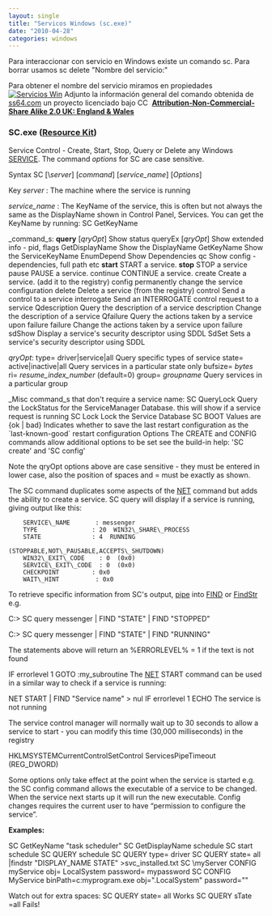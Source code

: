 ```yaml
---
layout: single
title: "Servicos Windows (sc.exe)"
date: "2010-04-28"
categories: windows
---
```


Para interaccionar con servicio en Windows existe un comando sc. Para borrar usamos sc delete "Nombre del servicio:"

Para obtener el nombre del servicio miramos en propiedades [![](images/servicioswin-270x300.png "Servicios Win")](https://luispuente.net/wp-content/uploads/2010/04/servicioswin.png)  Adjunto la información general del comando obtenida de [ss64.com](https://ss64.com) un proyecto licenciado bajo CC  [**Attribution-Non-Commercial-Share Alike 2.0 UK: England & Wales**](https://ss64.com/docs/copyright.html)

### SC.exe ([Resource Kit](https://ss64.com/links/windows.html#kits))

Service Control - Create, Start, Stop, Query or Delete any Windows [SERVICE](https://ss64.com/nt/syntax-services.html). The command _options_ for SC are case sensitive.

Syntax
      SC \[\\_server_\] \[_command_\] \[_service\_name_\] \[_Options_\]

Key
   _server_       : The machine where the service is running

   _service\_name_ : The KeyName of the service, this is often but not always
                  the same as the DisplayName shown in Control Panel, Services.
                  You can get the KeyName by running:
                     SC GetKeyName <DisplayName>

   _command_s:
          **query**  \[_qryOpt_\]   Show status
          queryEx \[_qryOpt_\]  Show extended info - pid, flags
          GetDisplayName    Show the DisplayName
          GetKeyName        Show the ServiceKeyName
          EnumDepend        Show Dependencies
          qc                Show config - dependencies, full path etc
          **start**          START a service.
          **stop**           STOP a service
          pause          PAUSE a service.
          continue       CONTINUE a service.
          create         Create a service. (add it to the registry)
          config         permanently change the service configuration
          delete         Delete a service (from the registry)
          control        Send a control to a service
          interrogate    Send an INTERROGATE control request to a service
          Qdescription   Query the description of a service
          description    Change the description of a service
          Qfailure       Query the actions taken by a service upon failure
          failure        Change the actions taken by a service upon failure
          sdShow         Display a service's security descriptor using SDDL
          SdSet          Sets a service's security descriptor using SDDL

   _qryOpt_:
          type= driver|service|all
                         Query specific types of service
          state= active|inactive|all
                         Query services in a particular state only
          bufsize= _bytes_
          ri= _resume\_index\_number_ (default=0)
          group= _groupname_
                         Query services in a particular group

   _Misc command_s that don't require a service name:
          SC  QueryLock  Query the LockStatus for the ServiceManager Database.
                         this will show if a service request is running
          SC  Lock       Lock the Service Database
          SC  BOOT       Values are {ok | bad} Indicates whether to save
                         the last restart configuration as the \`last-known-good\`
                         restart configuration
   Options
     The CREATE and CONFIG commands allow additional options to be set
     see the build-in help: 'SC create' and 'SC config'

Note the qryOpt options above are case sensitive - they must be entered in lower case, also the position of spaces and = must be exactly as shown.

The SC command duplicates some aspects of the [NET](https://ss64.com/nt/net.html) command but adds the ability to create a service. SC query will display if a service is running, giving output like this:

        SERVICE\_NAME       : messenger
        TYPE               : 20  WIN32\_SHARE\_PROCESS
        STATE              : 4  RUNNING
                                (STOPPABLE,NOT\_PAUSABLE,ACCEPTS\_SHUTDOWN)
        WIN32\_EXIT\_CODE    : 0  (0x0)
        SERVICE\_EXIT\_CODE  : 0  (0x0)
        CHECKPOINT         : 0x0
        WAIT\_HINT          : 0x0

To retrieve specific information from SC's output, [pipe](https://ss64.com/nt/syntax-redirection.html) into [FIND](https://ss64.com/nt/find.html) or [FindStr](https://ss64.com/nt/findstr.html) e.g.

  C:> SC query messenger | FIND "STATE" | FIND "STOPPED"

  C:> SC query messenger | FIND "STATE" | FIND "RUNNING"

The statements above will return an %ERRORLEVEL% = 1 if the text is not found

IF errorlevel 1 GOTO :my\_subroutine The [NET](https://ss64.com/nt/net.html) START command can be used in a similar way to check if a service is running:

   NET START | FIND "Service name" > nul
   IF errorlevel 1 ECHO The service is not running

The service control manager will normally wait up to 30 seconds to allow a service to start - you can modify this time (30,000 milliseconds) in the registry

HKLMSYSTEMCurrentControlSetControl ServicesPipeTimeout (REG\_DWORD)

Some options only take effect at the point when the service is started e.g. the SC config command allows the executable of a service to be changed. When the service next starts up it will run the new executable. Config changes requires the current user to have “permission to configure the service”.

**Examples:**

 SC GetKeyName "task scheduler"
 SC GetDisplayName schedule
 SC start schedule
 SC QUERY schedule
 SC QUERY type= driver
 SC QUERY state= all |findstr "DISPLAY\_NAME STATE" >svc\_installed.txt
 SC \\myServer CONFIG myService obj= LocalSystem password= mypassword
 SC CONFIG MyService binPath=c:myprogram.exe obj=".LocalSystem" password=""

Watch out for extra spaces: SC QUERY state= all Works SC QUERY sTate =all Fails!
